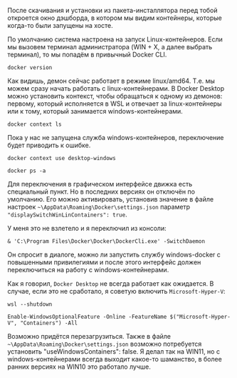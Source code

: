 После скачивания и установки из пакета-инсталлятора перед тобой откроется окно дэшборда, в котором мы видим контейнеры, которые когда-то были запущены на хосте. 

По умолчанию система настроена на запуск Linux-контейнеров. Если мы вызовем терминал администратора (WIN + X, а далее выбрать терминал), то мы попадём в привычный Docker CLI.

```
docker version
```
Как видишь, демон сейчас работает в режиме linux/amd64. Т.е. мы можем сразу начать работать с linux-контейнерами. В Docker Desktop можно установить контекст, чтобы обращаться к одному из демонов: первому, который исполняется в WSL и отвечает за linux-контейнеры или к тому, который занимается windows-контейнерами.

```
docker context ls
```

Пока у нас не запущена служба windows-контейнеров, переключение будет приводить к ошибке.

```
docker context use desktop-windows
```

```
docker ps -a
```

Для переключения в графическом интерфейсе движка есть специальный пункт. Но в последних версиях он отключён по умолчанию. Его можно активировать, установив значение в файле настроек `~\AppData\Roaming\Docker\settings.json` параметр `"displaySwitchWinLinContainers": true`. 

У меня это не взлетело и я переключил из консоли:

```
& 'C:\Program Files\Docker\Docker\DockerCli.exe' -SwitchDaemon
```

Он спросит в диалоге, можно ли запустить службу windows-docker с повышенными привилегиями и после этого интерфейс должен переключиться на работу с windows-контейнерами.

Как я говорил, `Docker Desktop` не всегда работает как ожидается. В случае, если это не сработало, я советую включить `Microsoft-Hyper-V`:

```
wsl --shutdown
```

```
Enable-WindowsOptionalFeature -Online -FeatureName $("Microsoft-Hyper-V", "Containers") -All
```

Возможно придётся перезагрузиться. Также в файле `~\AppData\Roaming\Docker\settings.json` возможно потребуется установить "useWindowsContainers": false. Я делал так на WIN11, но с windows-контейнерами всегда выходит какое-то шаманство, в более ранних версиях на WIN10 это работало лучше.
